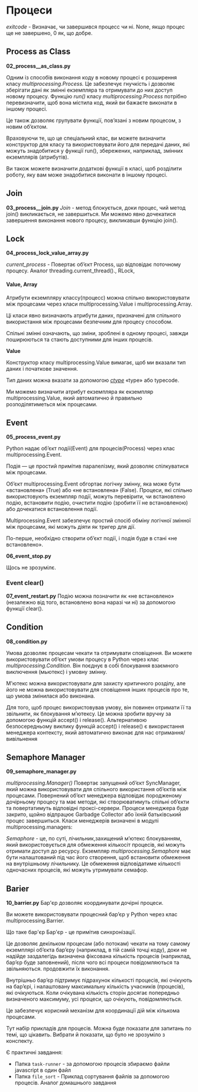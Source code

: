 # Процеси

*exitcode* -  Визначає, чи завершився процесс чи ні. None, якщо процес ще не завершено, 0 як, що добре.
## Process as Class
__02_process__as_class.py__

Одним із способів виконання коду в новому процесі є розширення класу *multiprocessing.Process.* Це забезпечує гнучкість і дозволяє зберігати дані як змінні екземпляра та отримувати до них доступ новому процесу.
Функцію *run()* класу *multiprocessing.Process* потрібно перевизначити, щоб вона містила код, який ви бажаєте виконати в іншому процесі.

Це також дозволяє групувати функції, пов’язані з новим процесом, з новим об’єктом.

Враховуючи те, що це спеціальний клас, ви можете визначити конструктор для класу та використовувати його для передачі даних, які можуть знадобитися у функції run(), збережених, наприклад, змінних екземплярів (атрибутів).

Ви також можете визначити додаткові функції в класі, щоб розділити роботу, яку вам може знадобитися виконати в іншому процесі.

## Join
__03_process__join.py__
 *Join* - метод блокується, доки процес, чий метод join() викликається, не завершиться.
 Ми можемо явно дочекатися завершення виконання нового процесу, викликавши функцію join().

## Lock
__04_process_lock_value_array.py__

*current_process* - Повертає об’єкт Process, що відповідає поточному процесу.
Аналог threading.current_thread()., RLock,
#### Value, Array
Атрибути екземпляру классу(процесс) можна спільно використовувати між процесами через класи multiprocessing.Value і multiprocessing.Array.

Ці класи явно визначають атрибути даних, призначені для спільного використання між процесами безпечним для процесу способом.

Спільні змінні означають, що зміни, зроблені в одному процесі, завжди поширюються та стають доступними для інших процесів.

**Value**

Конструктор класу multiprocessing.Value вимагає, щоб ми вказали тип даних і початкове значення.

Тип даних можна вказати за допомогою *[ctype](https://docs.python.org/uk/3/library/ctypes.html)* «type» або typecode.

Ми можемо визначити атрибут екземпляра як екземпляр multiprocessing.Value, який автоматично й правильно розподілятиметься між процесами.

## Event
__05_process_event.py__

Python надає об’єкт події(Event) для процесів(Process) через клас multiprocessing.Event.

Подія — це простий примітив паралелізму, який дозволяє спілкуватися між процесами.

Об’єкт multiprocessing.Event обгортає логічну змінну, яка може бути «встановлена» (True) або «не встановлена» (False). Процеси, які спільно використовують екземпляр події, можуть перевірити, чи встановлено подію, встановити подію, очистити подію (зробити її не встановленою) або дочекатися встановлення події.

Multiprocessing.Event забезпечує простий спосіб обміну логічної змінної між процесами, які можуть діяти як тригер для дії.

По-перше, необхідно створити об’єкт події, і подія буде в стані «не встановлено».

__06_event_stop.py__

Щось не зрозумілє.
### Event clear()
__07_event_restart.py__
Подію можна позначити як «не встановлено» (незалежно від того, встановлено вона наразі чи ні) за допомогою функції clear().

## Condition
__08_condition.py__

Умова дозволяє процесам чекати та отримувати сповіщення.
Ви можете використовувати об’єкт умови процесу в Python через клас *multiprocessing.Condition*.
Він поєднує в собі блокування взаємного виключення (мьютекс) і умовну змінну.

М'ютекс можна використовувати для захисту критичного розділу, але його не можна використовувати для сповіщення інших процесів про те, що умова змінилася або виконана.

Для того, щоб процес використовував умову, він повинен отримати її та звільнити, як блокування м’ютексу.
Це можна зробити вручну за допомогою функцій accept() і release(). Альтернативою безпосередньому виклику функцій accept() і release() є використання менеджера контексту, який автоматично виконає для нас отримання/вивільнення

## Semaphore Manager
__09_semaphore_manager.py__

*multiprocessing.Manager()*
Повертає запущений об’єкт SyncManager, який можна використовувати для спільного використання об’єктів між процесами. Повернений об’єкт менеджера відповідає породженому дочірньому процесу та має методи, які створюватимуть спільні об’єкти та повертатимуть відповідні проксі-сервери.
Процеси менеджера буде закрито, щойно відпрацює Garbadge Collector або їхній батьківський процес завершиться. Класи менеджерів визначені в модулі multiprocessing.managers:

*_Semaphore_* - це, по суті, лічильник,захищений мʼютекс блокуванням, який використовується для обмеження кількосіт процесів, які можуть отримати доступ до ресурсу.
Екземпляр *multiprocessing.Semaphore* має бути налаштований під час його створення, щоб встановити обмеження на внутрішньому лічильнику. Це обмеження відповідатиме кількості одночасних процесів, які можуть утримувати семафор.

## Barier
__10_barrier.py__
Бар'єр дозволяє координувати дочірні процеси.

Ви можете використовувати процесний бар’єр у Python через клас multiprocessing.Barrier.

Що таке бар'єр
Бар'єр - це примітив синхронізації.

Це дозволяє декільком процесам (або потокам) чекати на тому самому екземплярі об’єкта бар’єру (наприклад, в тій самій точці коду), доки не надійде заздалегідь визначена фіксована кількість процесів (наприклад, бар’єр буде заповнений), після чого всі процеси повідомляються та звільняються. продовжити їх виконання.

Внутрішньо бар’єр підтримує підрахунок кількості процесів, які очікують на бар’єрі, і налаштовану максимальну кількість учасників (процесів), які очікуються. Коли очікувана кількість сторін досягає попередньо визначеного максимуму, усі процеси, що очікують, повідомляються.

Це забезпечує корисний механізм для координації дій між кількома процесами.











Тут набір прикладів для процесів.
Можна буде показати для запитань по темі, що цікавить.
Вибрати й показати, що було не зрозуміло з конспекту.



Є практичні завдання:

- Папка `task-runner` - за допомогою процесів збираємо файли javascript в один файл
- Папка `file_sort` - Приклад сортування файлів за допомогою процесів. Аналог домашнього завдання
